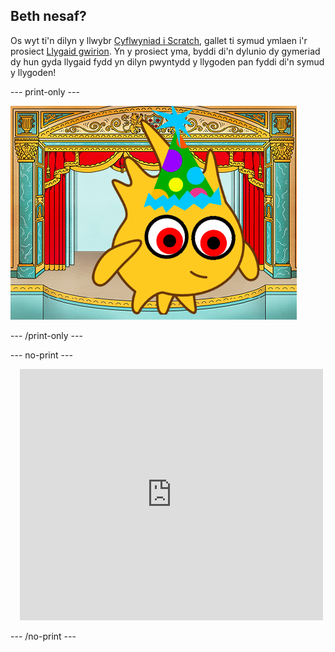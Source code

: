 ## Beth nesaf?

Os wyt ti'n dilyn y llwybr [Cyflwyniad i Scratch](https://projects.raspberrypi.org/en/pathways/scratch-intro), gallet ti symud ymlaen i'r prosiect [Llygaid gwirion](https://projects.raspberrypi.org/en/projects/silly-eyes). Yn y prosiect yma, byddi di'n dylunio dy gymeriad dy hun gyda llygaid fydd yn dilyn pwyntydd y llygoden pan fyddi di'n symud y llygoden!

--- print-only ---

![Y prosiect 'Llygaid gwirion'.](images/googly-eye-character.png)

--- /print-only ---

--- no-print ---

<div class="scratch-preview" style="margin-left: 15px;">
  <iframe allowtransparency="true" width="485" height="402" src="https://scratch.mit.edu/projects/embed/495141114/?autostart=false" frameborder="0"></iframe>
</div>

--- /no-print ---
